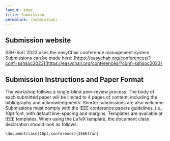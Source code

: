 ```yaml
---
layout: page
title: Submission
permalink: /submission/
---
```

## Submission website

SSH-SoC 2023 uses the easyChair conference management system. Submissions can be made here: [https://easychair.org/conferences/?conf=sshsoc2023](https://easychair.org/conferences/?conf=sshsoc2023)
## Submission Instructions and Paper Format

The workshop follows a single-blind peer-review process. The body of each submitted paper will be limited to 4 pages of content, including the bibliography and acknowledgments. Shorter submissions are also welcome. Submissions must comply with the IEEE conference papers guidelines, i.e., 10pt font, with default line-spacing and margins. Templates are available at IEEE templates. When using the LaTeX template, the document class declaration should look as follows:

```\documentclass[10pt,conference]{IEEEtran}```
